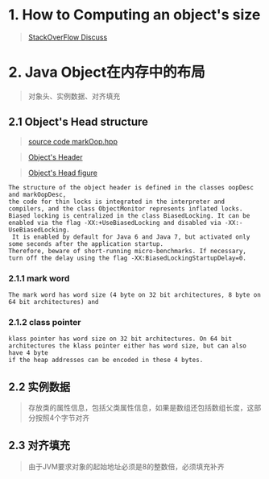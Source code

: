 # 1. How to Computing an object's size
> [StackOverFlow Discuss](https://stackoverflow.com/questions/52353/in-java-what-is-the-best-way-to-determine-the-size-of-an-object)

# 2. Java Object在内存中的布局
> 对象头、实例数据、对齐填充
## 2.1 Object's Head structure
> [source code markOop.hpp](http://hg.openjdk.java.net/jdk8/jdk8/hotspot/file/87ee5ee27509/src/share/vm/oops/markOop.hpp)
 
> [Object's Header](https://wiki.openjdk.java.net/download/attachments/11829266/Synchronization.gif?version=4&modificationDate=1208918680000&api=v2)
 
> [Object's Head figure](./src/main/resources/Object-Header.gif)

```text
The structure of the object header is defined in the classes oopDesc and markOopDesc, 
the code for thin locks is integrated in the interpreter and compilers, and the class ObjectMonitor represents inflated locks. 
Biased locking is centralized in the class BiasedLocking. It can be enabled via the flag -XX:+UseBiasedLocking and disabled via -XX:-UseBiasedLocking.
 It is enabled by default for Java 6 and Java 7, but activated only some seconds after the application startup. 
Therefore, beware of short-running micro-benchmarks. If necessary, turn off the delay using the flag -XX:BiasedLockingStartupDelay=0.
```
### 2.1.1 mark word
```text
The mark word has word size (4 byte on 32 bit architectures, 8 byte on 64 bit architectures) and
```
### 2.1.2 class pointer
```text
klass pointer has word size on 32 bit architectures. On 64 bit architectures the klass pointer either has word size, but can also have 4 byte 
if the heap addresses can be encoded in these 4 bytes.
```
## 2.2 实例数据
> 存放类的属性信息，包括父类属性信息，如果是数组还包括数组长度，这部分按照4个字节对齐
## 2.3 对齐填充
> 由于JVM要求对象的起始地址必须是8的整数倍，必须填充补齐


